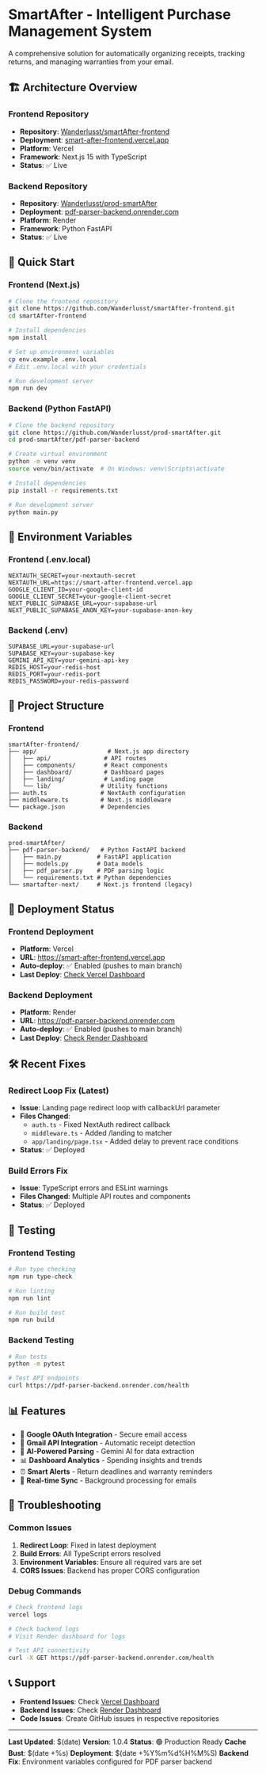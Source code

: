 # SmartAfter - Intelligent Purchase Management System

A comprehensive solution for automatically organizing receipts, tracking returns, and managing warranties from your email.

## 🏗️ Architecture Overview

### Frontend Repository
- **Repository**: [Wanderlusst/smartAfter-frontend](https://github.com/Wanderlusst/smartAfter-frontend)
- **Deployment**: [smart-after-frontend.vercel.app](https://smart-after-frontend.vercel.app)
- **Platform**: Vercel
- **Framework**: Next.js 15 with TypeScript
- **Status**: ✅ Live

### Backend Repository  
- **Repository**: [Wanderlusst/prod-smartAfter](https://github.com/Wanderlusst/prod-smartAfter)
- **Deployment**: [pdf-parser-backend.onrender.com](https://pdf-parser-backend.onrender.com)
- **Platform**: Render
- **Framework**: Python FastAPI
- **Status**: ✅ Live

## 🚀 Quick Start

### Frontend (Next.js)
```bash
# Clone the frontend repository
git clone https://github.com/Wanderlusst/smartAfter-frontend.git
cd smartAfter-frontend

# Install dependencies
npm install

# Set up environment variables
cp env.example .env.local
# Edit .env.local with your credentials

# Run development server
npm run dev
```

### Backend (Python FastAPI)
```bash
# Clone the backend repository
git clone https://github.com/Wanderlusst/prod-smartAfter.git
cd prod-smartAfter/pdf-parser-backend

# Create virtual environment
python -m venv venv
source venv/bin/activate  # On Windows: venv\Scripts\activate

# Install dependencies
pip install -r requirements.txt

# Run development server
python main.py
```

## 🔧 Environment Variables

### Frontend (.env.local)
```env
NEXTAUTH_SECRET=your-nextauth-secret
NEXTAUTH_URL=https://smart-after-frontend.vercel.app
GOOGLE_CLIENT_ID=your-google-client-id
GOOGLE_CLIENT_SECRET=your-google-client-secret
NEXT_PUBLIC_SUPABASE_URL=your-supabase-url
NEXT_PUBLIC_SUPABASE_ANON_KEY=your-supabase-anon-key
```

### Backend (.env)
```env
SUPABASE_URL=your-supabase-url
SUPABASE_KEY=your-supabase-key
GEMINI_API_KEY=your-gemini-api-key
REDIS_HOST=your-redis-host
REDIS_PORT=your-redis-port
REDIS_PASSWORD=your-redis-password
```

## 📁 Project Structure

### Frontend
```
smartAfter-frontend/
├── app/                    # Next.js app directory
│   ├── api/               # API routes
│   ├── components/        # React components
│   ├── dashboard/         # Dashboard pages
│   ├── landing/           # Landing page
│   └── lib/              # Utility functions
├── auth.ts               # NextAuth configuration
├── middleware.ts         # Next.js middleware
└── package.json          # Dependencies
```

### Backend
```
prod-smartAfter/
├── pdf-parser-backend/   # Python FastAPI backend
│   ├── main.py          # FastAPI application
│   ├── models.py        # Data models
│   ├── pdf_parser.py    # PDF parsing logic
│   └── requirements.txt # Python dependencies
└── smartafter-next/     # Next.js frontend (legacy)
```

## 🔄 Deployment Status

### Frontend Deployment
- **Platform**: Vercel
- **URL**: https://smart-after-frontend.vercel.app
- **Auto-deploy**: ✅ Enabled (pushes to main branch)
- **Last Deploy**: [Check Vercel Dashboard](https://vercel.com/dashboard)

### Backend Deployment
- **Platform**: Render
- **URL**: https://pdf-parser-backend.onrender.com
- **Auto-deploy**: ✅ Enabled (pushes to main branch)
- **Last Deploy**: [Check Render Dashboard](https://dashboard.render.com)

## 🛠️ Recent Fixes

### Redirect Loop Fix (Latest)
- **Issue**: Landing page redirect loop with callbackUrl parameter
- **Files Changed**: 
  - `auth.ts` - Fixed NextAuth redirect callback
  - `middleware.ts` - Added /landing to matcher
  - `app/landing/page.tsx` - Added delay to prevent race conditions
- **Status**: ✅ Deployed

### Build Errors Fix
- **Issue**: TypeScript errors and ESLint warnings
- **Files Changed**: Multiple API routes and components
- **Status**: ✅ Deployed

## 🧪 Testing

### Frontend Testing
```bash
# Run type checking
npm run type-check

# Run linting
npm run lint

# Run build test
npm run build
```

### Backend Testing
```bash
# Run tests
python -m pytest

# Test API endpoints
curl https://pdf-parser-backend.onrender.com/health
```

## 📊 Features

- 🔐 **Google OAuth Integration** - Secure email access
- 📧 **Gmail API Integration** - Automatic receipt detection
- 🤖 **AI-Powered Parsing** - Gemini AI for data extraction
- 📊 **Dashboard Analytics** - Spending insights and trends
- ⏰ **Smart Alerts** - Return deadlines and warranty reminders
- 🔄 **Real-time Sync** - Background processing for emails

## 🚨 Troubleshooting

### Common Issues

1. **Redirect Loop**: Fixed in latest deployment
2. **Build Errors**: All TypeScript errors resolved
3. **Environment Variables**: Ensure all required vars are set
4. **CORS Issues**: Backend has proper CORS configuration

### Debug Commands
```bash
# Check frontend logs
vercel logs

# Check backend logs
# Visit Render dashboard for logs

# Test API connectivity
curl -X GET https://pdf-parser-backend.onrender.com/health
```

## 📞 Support

- **Frontend Issues**: Check [Vercel Dashboard](https://vercel.com/dashboard)
- **Backend Issues**: Check [Render Dashboard](https://dashboard.render.com)
- **Code Issues**: Create GitHub issues in respective repositories

---

**Last Updated**: $(date)
**Version**: 1.0.4
**Status**: 🟢 Production Ready
**Cache Bust**: $(date +%s)
**Deployment**: $(date +%Y%m%d%H%M%S)
**Backend Fix**: Environment variables configured for PDF parser backend